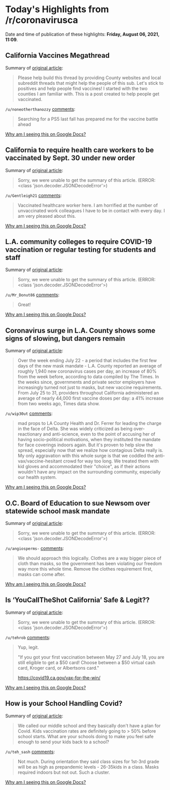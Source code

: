 # Today's Highlights from /r/coronavirusca

Date and time of publication of these highlights: **Friday, August 06, 2021, 11:09**.

## California Vaccines Megathread

Summary of [original article](https://www.reddit.com/r/CoronavirusCA/comments/l35yck/california_vaccines_megathread/):

> Please help build this thread by providing County websites and local subreddit threads that might help the people of this sub. Let's stick to positives and help people find vaccines! I started with the two counties I am familiar with. This is a post created to help people get vaccinated.

`/u/noneotherthanozzy` [comments](https://www.reddit.com/r/CoronavirusCA/comments/l35yck/california_vaccines_megathread/):

> Searching for a PS5 last fall has prepared me for the vaccine battle ahead

[Why am I seeing this on Google Docs?](https://docs.google.com/document/d/1Dc6We63vOXIZsc0op-Bt4abqkYjXzOigalQqFxmvvbM/edit?usp=sharing)

## California to require health care workers to be vaccinated by Sept. 30 under new order

Summary of [original article](https://www.reddit.com/r/CoronavirusCA/comments/oyuxje/california_to_require_health_care_workers_to_be/):

> Sorry, we were unable to get the summary of this article. (ERROR: <class 'json.decoder.JSONDecodeError'>)

`/u/Gentleigh21` [comments](https://www.reddit.com/r/CoronavirusCA/comments/oyuxje/california_to_require_health_care_workers_to_be/):

> Vaccinated healthcare worker here. I am horrified at the number of unvaccinated work colleagues I have to be in contact with every day. I am very pleased about this.

[Why am I seeing this on Google Docs?](https://docs.google.com/document/d/1Dc6We63vOXIZsc0op-Bt4abqkYjXzOigalQqFxmvvbM/edit?usp=sharing)

## L.A. community colleges to require COVID-19 vaccination or regular testing for students and staff

Summary of [original article](https://www.latimes.com/california/story/2021-08-05/la-community-colleges-covid-19-vaccine-testing-mandate):

> Sorry, we were unable to get the summary of this article. (ERROR: <class 'json.decoder.JSONDecodeError'>)

`/u/Mr_Donut86` [comments](https://www.reddit.com/r/CoronavirusCA/comments/oyyikf/la_community_colleges_to_require_covid19/):

> Great!

[Why am I seeing this on Google Docs?](https://docs.google.com/document/d/1Dc6We63vOXIZsc0op-Bt4abqkYjXzOigalQqFxmvvbM/edit?usp=sharing)

## Coronavirus surge in L.A. County shows some signs of slowing, but dangers remain

Summary of [original article](https://www.latimes.com/california/story/2021-08-06/la-covid-surge-pace-slows-after-mask-vaccine-mandates):

> Over the week ending July 22 - a period that includes the first few days of the new mask mandate - L.A. County reported an average of roughly 1,940 new coronavirus cases per day, an increase of 80% from the week before, according to data compiled by The Times. In the weeks since, governments and private sector employers have increasingly turned not just to masks, but new vaccine requirements. From July 25 to 31, providers throughout California administered an average of nearly 44,000 first vaccine doses per day: a 41% increase from two weeks ago, Times data show.

`/u/wip30ut` [comments](https://www.reddit.com/r/CoronavirusCA/comments/ozbcng/coronavirus_surge_in_la_county_shows_some_signs/):

> mad props to LA County Health and Dr. Ferrer for leading the charge in the face of Delta. She was widely criticized as being over-reactionary and anti-science, even to the point of accusing her of having socio-political motivations, when they instituted the mandate for face coverings indoors again. But it's proven to help slow the spread, especially now that we realize how contagious Delta really is. My only aggravation with this whole surge is that we coddled the anti-vax/vaccine-hesitant crowd for way too long. We treated them with kid gloves and accommodated their "choice", as if their actions wouldn't have any impact on the surrounding community, especially our health system.

[Why am I seeing this on Google Docs?](https://docs.google.com/document/d/1Dc6We63vOXIZsc0op-Bt4abqkYjXzOigalQqFxmvvbM/edit?usp=sharing)

## O.C. Board of Education to sue Newsom over statewide school mask mandate

Summary of [original article](https://ktla.com/news/local-news/o-c-board-of-education-to-sue-newsom-over-statewide-school-mask-mandate/):

> Sorry, we were unable to get the summary of this article. (ERROR: <class 'json.decoder.JSONDecodeError'>)

`/u/angiosperms-` [comments](https://www.reddit.com/r/CoronavirusCA/comments/oyvngh/oc_board_of_education_to_sue_newsom_over/):

> We should approach this logically. Clothes are a way bigger piece of cloth than masks, so the government has been violating our freedom way more this whole time. Remove the clothes requirement first, masks can come after.

[Why am I seeing this on Google Docs?](https://docs.google.com/document/d/1Dc6We63vOXIZsc0op-Bt4abqkYjXzOigalQqFxmvvbM/edit?usp=sharing)

## Is ‘YouCallTheShot California’ Safe & Legit??

Summary of [original article](https://www.reddit.com/r/CoronavirusCA/comments/ozbbuw/is_youcalltheshot_california_safe_legit/):

> Sorry, we were unable to get the summary of this article. (ERROR: <class 'json.decoder.JSONDecodeError'>)

`/u/tehrob` [comments](https://www.reddit.com/r/CoronavirusCA/comments/ozbbuw/is_youcalltheshot_california_safe_legit/):

> Yup, legit.
> 
> "If you got your first vaccination between May 27 and July 18, you are still eligible to get a $50 card! Choose between a $50 virtual cash card, Kroger card, or Albertsons card."
> 
> https://covid19.ca.gov/vax-for-the-win/

[Why am I seeing this on Google Docs?](https://docs.google.com/document/d/1Dc6We63vOXIZsc0op-Bt4abqkYjXzOigalQqFxmvvbM/edit?usp=sharing)

## How is your School Handling Covid?

Summary of [original article](https://www.reddit.com/r/CoronavirusCA/comments/oyodjq/how_is_your_school_handling_covid/):

> We called our middle school and they basically don't have a plan for Covid. Kids vaccination rates are definitely going to > 50% before school starts. What are your schools doing to make you feel safe enough to send your kids back to a school?

`/u/teh_sash` [comments](https://www.reddit.com/r/CoronavirusCA/comments/oyodjq/how_is_your_school_handling_covid/):

> Not much. During orientation they said class sizes for 1st-3rd grade will be as high as prepandemic levels - 26-35kids in a class. Masks required indoors but not out. Such a cluster.

[Why am I seeing this on Google Docs?](https://docs.google.com/document/d/1Dc6We63vOXIZsc0op-Bt4abqkYjXzOigalQqFxmvvbM/edit?usp=sharing)

